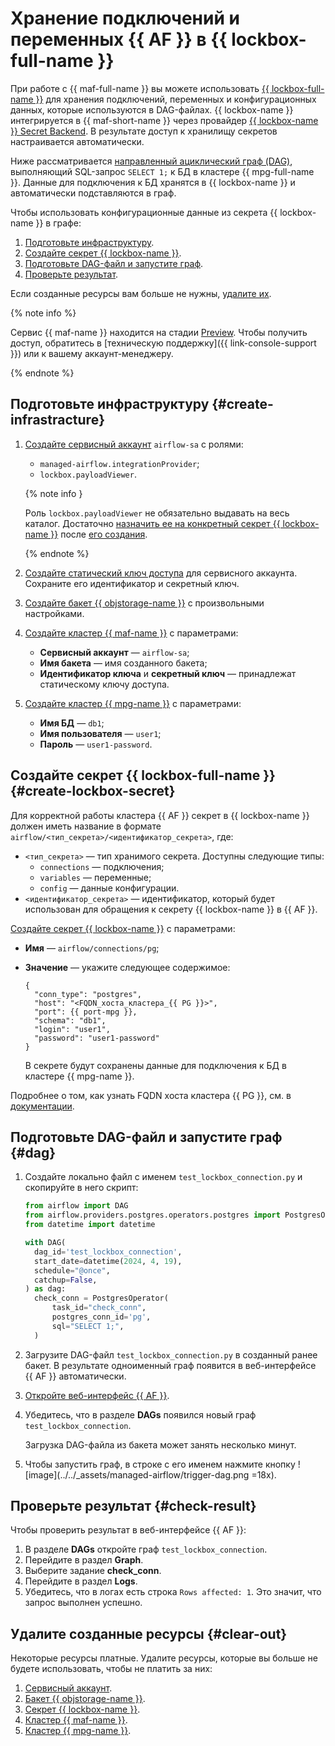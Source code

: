 # Хранение подключений и переменных {{ AF }} в {{ lockbox-full-name }}

При работе с {{ maf-full-name }} вы можете использовать [{{ lockbox-full-name }}](../../lockbox/index.yaml) для хранения подключений, переменных и конфигурационных данных, которые используются в DAG-файлах. {{ lockbox-name }} интегрируется в {{ maf-short-name }} через провайдер [{{ lockbox-name }} Secret Backend](https://airflow.apache.org/docs/apache-airflow-providers-yandex/stable/secrets-backends/yandex-cloud-lockbox-secret-backend.html). В результате доступ к хранилищу секретов настраивается автоматически.

Ниже рассматривается [направленный ациклический граф (DAG)](../../managed-airflow/concepts/index.md#about-the-service), выполняющий SQL-запрос `SELECT 1;` к БД в кластере {{ mpg-full-name }}. Данные для подключения к БД хранятся в {{ lockbox-name }} и автоматически подставляются в граф.

Чтобы использовать конфигурационные данные из секрета {{ lockbox-name }} в графе:

1. [Подготовьте инфраструктуру](#create-infrastracture).
1. [Создайте секрет {{ lockbox-name }}](#create-lockbox-secret).
1. [Подготовьте DAG-файл и запустите граф](#dag).
1. [Проверьте результат](#check-result).

Если созданные ресурсы вам больше не нужны, [удалите их](#clear-out).

{% note info %}

Сервис {{ maf-name }} находится на стадии [Preview](../../overview/concepts/launch-stages.md). Чтобы получить доступ, обратитесь в [техническую поддержку]({{ link-console-support }}) или к вашему аккаунт-менеджеру.

{% endnote %}

## Подготовьте инфраструктуру {#create-infrastracture}

1. [Создайте сервисный аккаунт](../../iam/operations/sa/create.md#create-sa) `airflow-sa` с ролями:

   * `managed-airflow.integrationProvider`;
   * `lockbox.payloadViewer`.

   {% note info }

   Роль `lockbox.payloadViewer` не обязательно выдавать на весь каталог. Достаточно [назначить ее на конкретный секрет {{ lockbox-name }}](../../lockbox/operations/secret-access.md) после [его создания](#create-lockbox-secret).

   {% endnote %}

1. [Создайте статический ключ доступа](../../iam/operations/sa/create-access-key.md) для сервисного аккаунта. Сохраните его идентификатор и секретный ключ.

1. [Создайте бакет {{ objstorage-name }}](../../storage/operations/buckets/create.md) с произвольными настройками.

1. [Создайте кластер {{ maf-name }}](../../managed-airflow/operations/cluster-create.md#create-cluster) с параметрами:

   * **Сервисный аккаунт** — `airflow-sa`;
   * **Имя бакета** — имя созданного бакета;
   * **Идентификатор ключа** и **секретный ключ** — принадлежат статическому ключу доступа.

1. [Создайте кластер {{ mpg-name }}](../../managed-postgresql/operations/cluster-create.md#create-cluster) с параметрами:

   * **Имя БД** — `db1`;
   * **Имя пользователя** — `user1`;
   * **Пароль** — `user1-password`.

## Создайте секрет {{ lockbox-full-name }} {#create-lockbox-secret}

Для корректной работы кластера {{ AF }} секрет в {{ lockbox-name }} должен иметь название в формате `airflow/<тип_секрета>/<идентификатор_секрета>`, где:
   * `<тип_секрета>` — тип хранимого секрета. Доступны следующие типы:
     * `connections` — подключения;
     * `variables` — переменные;
     * `config` — данные конфигурации.
   * `<идентификатор_секрета>` — идентификатор, который будет использован для обращения к секрету {{ lockbox-name }} в {{ AF }}.

[Создайте секрет {{ lockbox-name }}](../../lockbox/operations/secret-create.md) с параметрами:

   * **Имя** — `airflow/connections/pg`;
   * **Значение** — укажите следующее содержимое:
      ```
      {
        "conn_type": "postgres",
        "host": "<FQDN_хоста_кластера_{{ PG }}>",
        "port": {{ port-mpg }},
        "schema": "db1",
        "login": "user1",
        "password": "user1-password"
      }
      ```

      В секрете будут сохранены данные для подключения к БД в кластере {{ mpg-name }}.

Подробнее о том, как узнать FQDN хоста кластера {{ PG }}, см. в [документации](https://yandex.cloud/ru/docs/managed-postgresql/operations/connect#fqdn).

## Подготовьте DAG-файл и запустите граф {#dag}

1. Создайте локально файл с именем `test_lockbox_connection.py` и скопируйте в него скрипт:

   ```python
   from airflow import DAG
   from airflow.providers.postgres.operators.postgres import PostgresOperator
   from datetime import datetime

   with DAG(
     dag_id='test_lockbox_connection',
     start_date=datetime(2024, 4, 19),
     schedule="@once",
     catchup=False,
   ) as dag:
     check_conn = PostgresOperator(
         task_id="check_conn",
         postgres_conn_id='pg',
         sql="SELECT 1;",
     )
   ```

1. Загрузите DAG-файл `test_lockbox_connection.py` в созданный ранее бакет. В результате одноименный граф появится в веб-интерфейсе {{ AF }} автоматически.

1. [Откройте веб-интерфейс {{ AF }}](../../managed-airflow/operations/af-interfaces.md#web-gui).

1. Убедитесь, что в разделе **DAGs** появился новый граф `test_lockbox_connection`.

   Загрузка DAG-файла из бакета может занять несколько минут.

1. Чтобы запустить граф, в строке с его именем нажмите кнопку ![image](../../_assets/managed-airflow/trigger-dag.png =18x).

## Проверьте результат {#check-result}

Чтобы проверить результат в веб-интерфейсе {{ AF }}:

1. В разделе **DAGs** откройте граф `test_lockbox_connection`.
1. Перейдите в раздел **Graph**.
1. Выберите задание **check_conn**.
1. Перейдите в раздел **Logs**.
1. Убедитесь, что в логах есть строка `Rows affected: 1`. Это значит, что запрос выполнен успешно.

## Удалите созданные ресурсы {#clear-out}

Некоторые ресурсы платные. Удалите ресурсы, которые вы больше не будете использовать, чтобы не платить за них:

1. [Сервисный аккаунт](../../iam/operations/sa/delete.md).
1. [Бакет {{ objstorage-name }}](../../storage/operations/buckets/delete.md).
1. [Секрет {{ lockbox-name }}](../../lockbox/operations/secret-delete.md).
1. [Кластер {{ maf-name }}](../../managed-airflow/operations/cluster-delete.md#delete).
1. [Кластер {{ mpg-name }}](../../managed-postgresql/operations/cluster-delete.md#delete).
